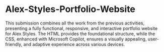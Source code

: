 # Alex-Styles-Portfolio-Website
This submission combines all the work from the previous activities, presenting a fully functional, responsive, and interactive portfolio website for Alex Styles. The HTML provides the foundational structure, while the CSS, enhanced with Microsoft Copilot, ensures a visually appealing, user-friendly, and adaptive experience across various devices.
